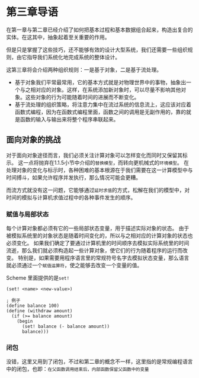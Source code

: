 第三章导语
==

在第一章与第二章已经介绍了如何把基本过程和基本数据组合起来，构造出复合的实体。在这其中，抽象起着至关重要的作用。

但是只是掌握了这些技巧，还不能够有效的设计大型系统，我们还需要一些组织规则，由它指导我们系统化地完成系统的整体设计。

这第三章将会介绍两种组织规则：一是基于对象，二是基于流处理。
- 基于对象我们平常最常用，它的基本方式就是对物理世界中的事物，抽象出一个与之相对应的对象。这样，在系统添加新对象时，可以尽量不影响其他对象。这些对象的行为可能随着时间的进展而不断变化。
- 基于流处理的组织策略，将注意力集中在流过系统的信息流上，这应该对应着函数式编程，因为在函数式编程里面，函数之间的调用是无副作用的，靠的就是函数的输入与输出来将整个程序串联起来。

## 面向对象的挑战

对于面向对象途径而言，我们必须关注计算对象可以怎样变化而同时又保留其标示。
这一点将抛弃在1.1.5小节中介绍的`替换模型`，而转向更机械式的`环境模型`。
在处理对象的变化与标示时，各种困难的基本根源在于我们需要在这一计算模型中与时间搏斗，如果允许程序并发执行，那么情况可能会更糟。

而流方式就没有这一问题，它能够通过`延时求值`的方式，松解在我们的模型中，对时间的模拟与计算机求值过程中的各种事件发生的顺序。

### 赋值与局部状态

每个计算对象都必须有它的一些局部状态变量，用于描述实际对象的状态。
由于被模拟系统里的对象状态是随着时间变化的，所以与之相对应的计算对象的状态也必须变化。
如果我们确定了要通过计算机里的时间顺序去模拟实际系统里的时间流逝，那么我们就必须构造起一些计算对象，使它们的行为随着程序的运行而改变。
特别是，如果需要用程序语言里的常规符号名字去模拟状态变量，那么语言就必须通过一个`赋值运算符`，使之能够去改变一个变量的值。

Scheme 里面提供的是`set!`
```
(set! <name> <new-value>)

; 例子
(define balance 100)
(define (withdraw amount)
  (if (>= balance amount)
    (begin
      (set! balance (- balance amount))
      balance)))
```

### 闭包

没错，这里又用到了闭包，不过和第二章的概念不一样，这里指的是常规编程语言中的闭包，也即：`在父函数调用结束后，内部函数保留父函数中的变量`